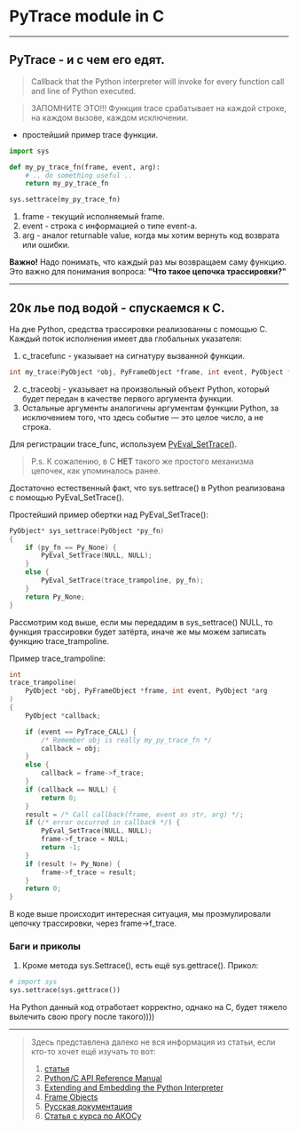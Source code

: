 # PyTrace module in C

---
## PyTrace - и с чем его едят.

> Сallback that the Python interpreter will invoke for every function call and line of Python executed.

>  ЗАПОМНИТЕ ЭТО!!! Функция trace срабатывает на каждой строке, на каждом вызове, каждом исключении.

 - простейший пример trace функции.
```python
import sys

def my_py_trace_fn(frame, event, arg):
    # .. do something useful ..
    return my_py_trace_fn

sys.settrace(my_py_trace_fn)
```
 1) frame - текущий исполняемый frame.
 2) event - строка с информацией о типе event-а.
 3) arg - аналог returnable value, когда мы хотим вернуть код возврата или ошибки.

**Важно!** Надо понимать, что каждый раз мы возвращаем саму функцию. Это важно для понимания вопроса: **"Что такое цепочка трассировки?"**

---
## 20к лье под водой - спускаемся к C.

 На дне Python, средства трассировки реализованны с помощью C. Каждый поток исполнения имеет два глобальных указателя:
 1) c_tracefunc - указывает на сигнатуру вызванной функции.
```c
int my_trace(PyObject *obj, PyFrameObject *frame, int event, PyObject *arg);
```
 2) c_traceobj - указывает на произвольный объект Python, который будет передан в качестве первого аргумента функции.
 3) Остальные аргументы аналогичны аргументам функции Python, за исключением того, что здесь событие — это целое число, а не строка.

Для регистрации trace_func, используем [PyEval_SetTrace()](https://docs.python.org/3/c-api/init.html?highlight=pyeval_settr#c.PyEval_SetTrace).

> P.s. К сожалению, в C **НЕТ** такого же простого механизма цепочек, как упоминалось ранее.

Достаточно естественный факт, что sys.settrace() в Python реализована с помощью PyEval_SetTrace().

Простейший пример обертки над PyEval_SetTrace():
```c
PyObject* sys_settrace(PyObject *py_fn)
{
    if (py_fn == Py_None) {
        PyEval_SetTrace(NULL, NULL);
    }
    else {
        PyEval_SetTrace(trace_trampoline, py_fn);
    }
    return Py_None;
}
```
Рассмотрим код выше, если мы передадим в sys_settrace() NULL, то функция трассировки будет затёрта, иначе же мы можем записать функцию trace_trampoline.

Пример trace_trampoline:
```c++
int
trace_trampoline(
    PyObject *obj, PyFrameObject *frame, int event, PyObject *arg
)
{
    PyObject *callback;

    if (event == PyTrace_CALL) {
        /* Remember obj is really my_py_trace_fn */
        callback = obj;
    }
    else {
        callback = frame->f_trace;
    }
    if (callback == NULL) {
        return 0;
    }
    result = /* Call callback(frame, event as str, arg) */;
    if (/* error occurred in callback */) {
        PyEval_SetTrace(NULL, NULL);
        frame->f_trace = NULL;
        return -1;
    }
    if (result != Py_None) {
        frame->f_trace = result;
    }
    return 0;
}
```
В коде выше происходит интересная ситуация, мы проэмулировали цепочку трассировки, через frame->f_trace.

### Баги и приколы

 1) Кроме метода sys.Settrace(), есть ещё sys.gettrace(). Прикол:

```python
# import sys
sys.settrace(sys.gettrace())
```
На Python данный код отработает корректно, однако на C, будет тяжело вылечить свою прогу после такого))))

---
> Здесь представлена далеко не вся информация из статьи, если кто-то хочет ещё изучать то вот:
> 1) [статья](https://nedbatchelder.com/text/trace-function.html)
> 2) [Python/C API Reference Manual](https://docs.python.org/3/c-api/index.html)
> 3) [Extending and Embedding the Python Interpreter](https://docs.python.org/3/extending/index.html)
> 4) [Frame Objects](https://docs.python.org/3.12/c-api/frame.html)
> 5) [Русская документация](https://digitology.tech/docs/python_3/c-api/init.html#:~:text=Py_tracefunc)
> 6) [Статья с курса по АКОСу](https://github.com/victor-yacovlev/mipt-diht-caos/tree/master/practice/python)
